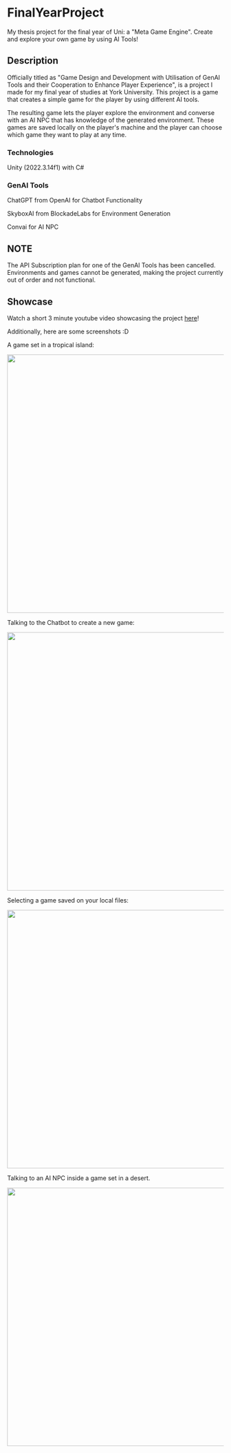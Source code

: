 # FinalYearProject
My thesis project for the final year of Uni: a "Meta Game Engine". Create and explore your own game by using AI Tools!

## Description
Officially titled as "Game Design and Development with Utilisation of GenAI Tools and their Cooperation to Enhance Player Experience", is a project I made for my final year of studies at York University.
This project is a game that creates a simple game for the player by using different AI tools.

The resulting game lets the player explore the environment and converse with an AI NPC that has knowledge of the generated environment. These games are saved locally on the player's machine and the player can choose which game they want to play at any time.

### Technologies
Unity (2022.3.14f1) with C#

### GenAI Tools
ChatGPT from OpenAI for Chatbot Functionality

SkyboxAI from BlockadeLabs for Environment Generation

Convai for AI NPC

## NOTE
The API Subscription plan for one of the GenAI Tools has been cancelled. Environments and games cannot be generated, making the project currently out of order and not functional.

## Showcase
Watch a short 3 minute youtube video showcasing the project [here](https://youtu.be/cj0hHs7AYfE)!

Additionally, here are some screenshots :D 

A game set in a tropical island:

<img src="https://github.com/user-attachments/assets/c2f838ce-f190-4935-96b0-d375ac5689a0" width="600" />

Talking to the Chatbot to create a new game:

<img src="https://github.com/user-attachments/assets/f9f58b0c-43ff-4b04-87cf-7ff89b9946a8" width="600" />

Selecting a game saved on your local files:

<img src="https://github.com/user-attachments/assets/0c901dda-47db-40dc-b961-6897b629bfd7" width="600" />

Talking to an AI NPC inside a game set in a desert.

<img src="https://github.com/user-attachments/assets/2adc74ad-ffa7-4378-babb-31dd18463bbe" width="600" />
